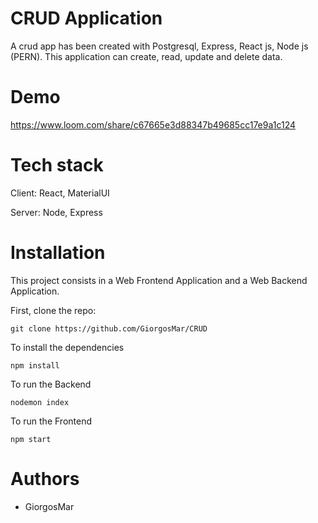 # CRUD Application 
Α crud app has been created with Postgresql, Express, React js, Node js (PERN). This application can create, read, update and delete data.
# Demo
https://www.loom.com/share/c67665e3d88347b49685cc17e9a1c124
# Tech stack
Client: React, MaterialUI

Server: Node, Express
# Installation
This project consists in a Web Frontend Application and a Web Backend Application.

First, clone the repo:

```
git clone https://github.com/GiorgosMar/CRUD
```

To install the dependencies
```
npm install
```

To run the Backend
```
nodemon index
```

To run the Frontend
```
npm start
```
# Authors
- GiorgosMar
